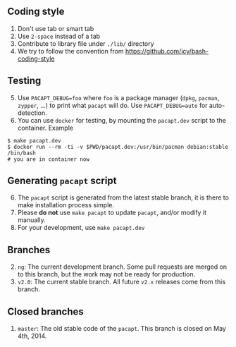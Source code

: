 ## Coding style

1. Don't use tab or smart tab
2. Use `2-space` instead of a tab
3. Contribute to library file under `./lib/` directory
5. We try to follow the convention from
    https://github.com/icy/bash-coding-style

## Testing

5. Use `PACAPT_DEBUG=foo` where `foo` is a package manager
   (`dpkg`, `pacman`, `zypper`, ...) to print what `pacapt` will do.
   Use `PACAPT_DEBUG=auto` for auto-detection.
6. You can use `docker` for testing, by mounting the `pacapt.dev` script
   to the container. Example

````
$ make pacapt.dev
$ docker run --rm -ti -v $PWD/pacapt.dev:/usr/bin/pacman debian:stable /bin/bash
# you are in container now
````

## Generating `pacapt` script

6. The `pacapt` script is generated from the latest stable branch,
   it is there to make installation process simple.
7. Please **do not** use `make pacapt` to update `pacapt`,
   and/or modify it manually.
8. For your development, use `make pacapt.dev`

## Branches

2. `ng`:
    The current development branch.
    Some pull requests are merged on to this branch,
    but the work may not be ready for production.
3. `v2.0`:
    The current stable branch.
    All future `v2.x` releases come from this branch.

## Closed branches

1. `master`:
    The old stable code of the `pacapt`.
    This branch is closed on May 4th, 2014.
